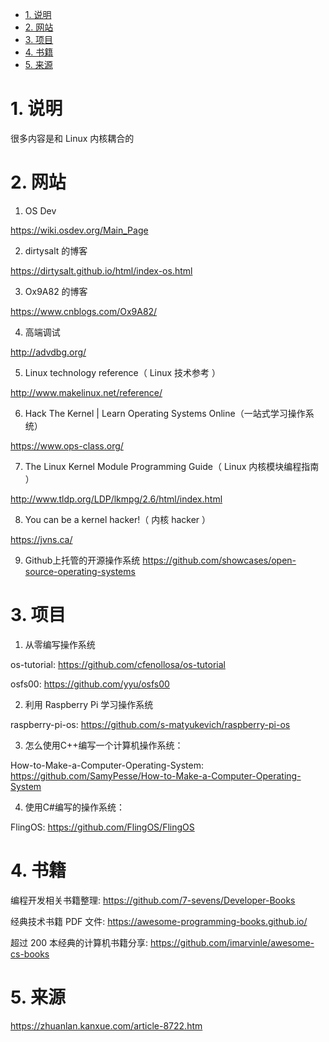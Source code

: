 
<!-- @import "[TOC]" {cmd="toc" depthFrom=1 depthTo=6 orderedList=false} -->

<!-- code_chunk_output -->

- [1. 说明](#1-说明)
- [2. 网站](#2-网站)
- [3. 项目](#3-项目)
- [4. 书籍](#4-书籍)
- [5. 来源](#5-来源)

<!-- /code_chunk_output -->

# 1. 说明

很多内容是和 Linux 内核耦合的

# 2. 网站

1. OS Dev

https://wiki.osdev.org/Main_Page

2. dirtysalt 的博客

https://dirtysalt.github.io/html/index-os.html

3. Ox9A82 的博客

https://www.cnblogs.com/Ox9A82/

4. 高端调试

http://advdbg.org/

5. Linux technology reference（ Linux 技术参考 ）

http://www.makelinux.net/reference/

6. Hack The Kernel | Learn Operating Systems Online（一站式学习操作系统）

https://www.ops-class.org/

7. The Linux Kernel Module Programming Guide（ Linux 内核模块编程指南 ）

http://www.tldp.org/LDP/lkmpg/2.6/html/index.html

8. You can be a kernel hacker!（ 内核 hacker ）

https://jvns.ca/

9. Github上托管的开源操作系统
https://github.com/showcases/open-source-operating-systems

# 3. 项目

1. 从零编写操作系统

os-tutorial: https://github.com/cfenollosa/os-tutorial

osfs00: https://github.com/yyu/osfs00

2. 利用 Raspberry Pi 学习操作系统 

raspberry-pi-os: https://github.com/s-matyukevich/raspberry-pi-os

3. 怎么使用C++编写一个计算机操作系统： 

How-to-Make-a-Computer-Operating-System: https://github.com/SamyPesse/How-to-Make-a-Computer-Operating-System

4. 使用C#编写的操作系统： 

FlingOS: https://github.com/FlingOS/FlingOS

# 4. 书籍

编程开发相关书籍整理: https://github.com/7-sevens/Developer-Books

经典技术书籍 PDF 文件: https://awesome-programming-books.github.io/

超过 200 本经典的计算机书籍分享: https://github.com/imarvinle/awesome-cs-books


# 5. 来源

https://zhuanlan.kanxue.com/article-8722.htm